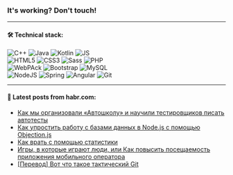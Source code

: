 ### It's working? Don't touch!

---

#### 🛠️ Technical stack:

![C++](https://img.shields.io/badge/C++-informational?logo=c%2B%2B&style=flat&logoColor=white&color=9C033A)
![Java](https://img.shields.io/badge/Java-informational?logo=java&style=flat&logoColor=white&color=007396)
![Kotlin](https://img.shields.io/badge/Kotlin-informational?logo=Kotlin&style=flat&logoColor=white&color=0095D5)
![JS](https://img.shields.io/badge/JS-informational?logo=javaScript&style=flat&logoColor=black&color=F7Df1E) <br>
![HTML5](https://img.shields.io/badge/HTML5-informational?logo=html5&style=flat&logoColor=white&color=E34F26)
![CSS3](https://img.shields.io/badge/CSS3-informational?logo=css3&style=flat&logoColor=white&color=157286)
![Sass](https://img.shields.io/badge/Saas-informational?logo=sass&style=flat&logoColor=white&color=hotpink)
![PHP](https://img.shields.io/badge/PHP-informational?logo=php&style=flat&logoColor=white&color=777BB4) <br>
![WebPAck](https://img.shields.io/badge/WebPack-informational?logo=webPack&style=flat&logoColor=white&color=FF6F00)
![Bootstrap](https://img.shields.io/badge/Bootstrap-informational?logo=Bootstrap&style=flat&logoColor=white&color=7952B3)
![MySQL](https://img.shields.io/badge/MySQL-informational?logo=MySQL&style=flat&logoColor=white&color=00f) <br>
![NodeJS](https://img.shields.io/badge/NodeJS-informational?logo=node.js&style=flat&logoColor=white&color=43853D)
![Spring](https://img.shields.io/badge/Spring-informational?logo=Spring&style=flat&logoColor=white&color=0A9EDC)
![Angular](https://img.shields.io/badge/Vue-informational?logo=vue.js&style=flat&logoColor=white&color=red)
![Git](https://img.shields.io/badge/Git-informational?logo=git&style=flat&logoColor=white&color=darkorange)

___

#### 💬 Latest posts from habr.com:

<!-- BLOG-POST-LIST:START -->
- [Как мы организовали «Автошколу» и научили тестировщиков писать автотесты](https://habr.com/ru/post/659777/?utm_source=habrahabr&utm_medium=rss&utm_campaign=659777)
- [Как упростить работу с базами данных в Node.js с помощью Objection.js](https://habr.com/ru/post/660359/?utm_source=habrahabr&utm_medium=rss&utm_campaign=660359)
- [Как врать с помощью статистики](https://habr.com/ru/post/660269/?utm_source=habrahabr&utm_medium=rss&utm_campaign=660269)
- [Игры, в которые играют люди, или Как повысить посещаемость приложения мобильного оператора](https://habr.com/ru/post/657715/?utm_source=habrahabr&utm_medium=rss&utm_campaign=657715)
- [[Перевод] Вот что такое тактический Git](https://habr.com/ru/post/660335/?utm_source=habrahabr&utm_medium=rss&utm_campaign=660335)
<!-- BLOG-POST-LIST:END -->
